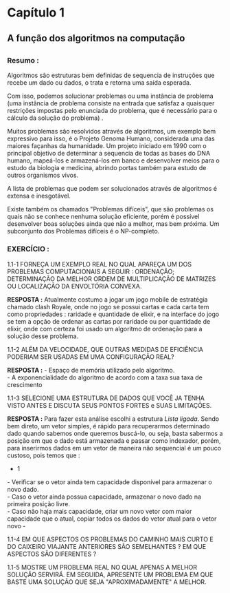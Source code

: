 <h1>Capítulo 1</h1>

<h2>A função dos algoritmos na computação<h2/>

<h3>Resumo :</h3>

Algoritmos são estruturas bem definidas de sequencia de instruções que recebe um dado ou dados,
 o trata e retorna uma saída esperada.

 Com isso, podemos solucionar problemas ou uma instância de problema (uma instância de problema consiste na entrada
 que satisfaz a quaisquer restrições impostas pelo enunciada do problema, que é necessário para o cálculo
 da solução do problema) .

 Muitos problemas são resolvidos através de algoritmos, um exemplo bem expressivo para isso,
 é o Projeto Genoma Humano, considerada uma das maiores façanhas da humanidade.
 Um projeto iniciado em 1990 com o principal objetivo de determinar a sequencia de todas as
 bases do DNA humano, mapeá-los e armazená-los em banco e desenvolver meios para o estudo da biologia
 e medicina, abrindo portas também para estudo de outros organismos vivos.

 A lista de problemas que podem ser solucionados através de algoritmos é extensa e inesgotável.

 Existe também os chamados "Problemas difíceis", que são problemas os quais não se conhece nenhuma
 solução eficiente, porém é possível desenvolver boas soluções ainda que não a melhor, mas bem próxima.
 Um subconjunto dos Problemas difíceis é o NP-completo.


<h3>EXERCÍCIO :</h3>

 1.1-1 FORNEÇA UM EXEMPLO REAL NO QUAL APAREÇA UM DOS PROBLEMAS COMPUTACIONAIS A SEGUIR : ORDENAÇÃO; DETERMINAÇÃO DA MELHOR ORDEM DE MULTIPLICAÇÃO DE MATRIZES OU LOCALIZAÇÃO DA ENVOLTÓRIA CONVEXA.

<b>RESPOSTA :</b> Atualmente costumo a jogar um jogo mobile de estratégia chamado clash Royale,  onde no jogo se possui cartas e cada carta tem como propriedades : raridade e quantidade de elixir, e na interface do jogo se tem a opção de ordenar as cartas por raridade ou por quantidade de elixir, onde com certeza foi usado um algoritmo de ordenação para a solução desse problema.



 1.1-2 ALÉM DA VELOCIDADE, QUE OUTRAS MEDIDAS DE EFICIÊNCIA PODERIAM SER USADAS EM UMA CONFIGURAÇÃO REAL?

<b>RESPOSTA :</b> - Espaço de memória utilizado pelo algoritmo.<br>
           - A exponencialidade do algoritmo de acordo com a taxa sua taxa de   crescimento

 1.1-3 SELECIONE UMA ESTRUTURA DE DADOS QUE VOCÊ JA TENHA VISTO ANTES E DISCUTA SEUS PONTOS FORTES e SUAS LIMITAÇÕES.

**RESPOSTA :** Para fazer esta análise escolhi a estrutura *Lista ligada*.
Sendo bem direto, um vetor simples, é rápido para recuperarmos determinado dado quando sabemos onde queremos buscá-lo, ou seja, basta sabermos a posição em que o dado está armazenada e passar como indexador, porém, para inserirmos dados em um vetor de maneira não sequencial é um pouco custoso, pois temos que : <br>

<ul>
  <li>1</li>
</ul>
- Verificar se o vetor ainda tem capacidade disponível para armazenar o novo dado.<br>
- Caso o vetor ainda possua capacidade, armazenar o novo dado na primeira posição livre.<br>
- Caso não haja mais capacidade, criar um novo vetor com maior capacidade que o atual, copiar todos os dados do vetor atual para o vetor novo
-

 1.1-4 EM QUE ASPECTOS OS PROBLEMAS DO CAMINHO MAIS CURTO E DO CAIXEIRO VIAJANTE ANTERIORES SÃO SEMELHANTES ? EM QUE ASPECTOS SÃO DIFERENTES ?


 1.1-5 MOSTRE UM PROBLEMA REAL NO QUAL APENAS A MELHOR SOLUÇÃO SERVIRÁ. EM SEGUIDA, APRESENTE UM PROBLEMA EM QUE BASTE UMA SOLUÇÃO QUE SEJA "APROXIMADAMENTE" A MELHOR.
